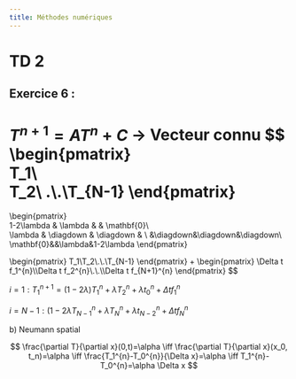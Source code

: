 ```yaml
---
title: Méthodes numériques
---
```

# TD 2
## Exercice 6 :
$T^{n+1} = AT^{n}+C$ -> Vecteur connu
$$
\begin{pmatrix}  
T_1\\  
T_2\\
.\\.\\T_{N-1}
\end{pmatrix}
=
\begin{pmatrix}  
1-2\lambda & \lambda & & \mathbf{0}\\  
\lambda & \diagdown & \diagdown & \\
&\diagdown&\diagdown&\diagdown\\
\mathbf{0}&&\lambda&1-2\lambda
\end{pmatrix}

\begin{pmatrix}
T_1\\T_2\\.\\.\\T_{N-1}
\end{pmatrix}
+
\begin{pmatrix}
\Delta t f_1^{n}\\\Delta t f_2^{n}\\.\\.\\\Delta t f_{N+1}^{n}
\end{pmatrix}
$$

$i=1 : T_1^{n+1}=(1-2\lambda)T_1^{n}+\lambda T_2^{n}+\lambda t_0^{n}+\Delta  t f_1^{n}$

$i=N-1:(1-2\lambda T_{N-1}^{n} +\lambda T_N^{n}+\lambda t_{N-2}^{n}+\Delta tf_N^{n}$

b) Neumann spatial

$$
\frac{\partial T}{\partial x}(0,t)=\alpha \iff \frac{\partial T}{\partial x}(x_0, t_n)=\alpha \iff \frac{T_1^{n}-T_0^{n}}{\Delta x}=\alpha \iff T_1^{n}-T_0^{n}=\alpha \Delta x
$$

